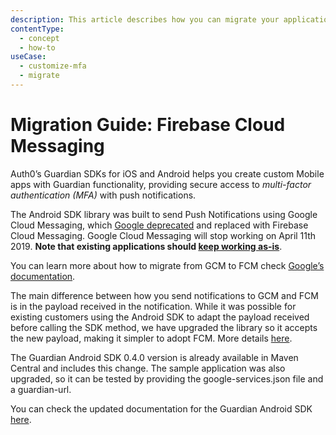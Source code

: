 ```yaml
---
description: This article describes how you can migrate your applications based on the Android Guardian SDK to Firebase Cloud Messaging
contentType:
  - concept
  - how-to
useCase:
  - customize-mfa
  - migrate
---
```

# Migration Guide: Firebase Cloud Messaging

Auth0’s Guardian SDKs for iOS and Android helps you create custom Mobile apps with Guardian functionality, providing secure access to <dfn data-key="multifactor-authentication">multi-factor authentication (MFA)</dfn> with push notifications. 

The Android SDK library was built to send Push Notifications using Google Cloud Messaging, which [Google deprecated](https://firebase.googleblog.com/2018/04/time-to-upgrade-from-gcm-to-fcm.html) and replaced with Firebase Cloud Messaging. Google Cloud Messaging will stop working on April 11th 2019. **Note that existing applications should [keep working as-is](https://aws.amazon.com/blogs/messaging-and-targeting/the-end-of-google-cloud-messaging-and-what-it-means-for-your-apps/)**.

You can learn more about how to migrate from GCM to FCM check [Google’s documentation](https://developers.google.com/cloud-messaging/android/android-migrate-fcm).

The main difference between how you send notifications to GCM and FCM is in the payload received in the notification. While it was possible for existing customers using the Android SDK to adapt the payload received before calling the SDK method, we have upgraded the library so it accepts the new payload, making it simpler to adopt FCM. More details [here](https://github.com/auth0/Guardian.Android/pull/84).

The Guardian Android SDK 0.4.0 version is already available in Maven Central and includes this change. The sample application was also upgraded, so it can be tested by providing the google-services.json file and a guardian-url. 

You can check the updated documentation for the Guardian Android SDK [here](/multifactor-authentication/developer/libraries/android).



